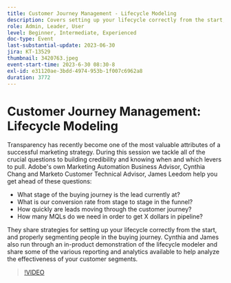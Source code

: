 ```yaml
---
title: Customer Journey Management - Lifecycle Modeling
description: Covers setting up your lifecycle correctly from the start, properly segmenting people in the buying journey, in-product demonstration of the lifecycle modeler and various reporting and analytics available to help analyze the effectiveness of your customer segments.
role: Admin, Leader, User
level: Beginner, Intermediate, Experienced
doc-type: Event
last-substantial-update: 2023-06-30
jira: KT-13529
thumbnail: 3420763.jpeg
event-start-time: 2023-6-30 08:30-8
exl-id: e31120ae-3bdd-4974-953b-1f007c6962a8
duration: 3772
---
```

# Customer Journey Management: Lifecycle Modeling

Transparency has recently become one of the most valuable attributes of a successful marketing strategy. During this session we tackle all of the crucial questions to building credibility and knowing when and which levers to pull. Adobe's own Marketing Automation Business Advisor, Cynthia Chang and Marketo Customer Technical Advisor, James Leedom help you get ahead of these questions:

* What stage of the buying journey is the lead currently at?
* What is our conversion rate from stage to stage in the funnel?
* How quickly are leads moving through the customer journey?
* How many MQLs do we need in order to get X dollars in pipeline?

They share strategies for setting up your lifecycle correctly from the start, and properly segmenting people in the buying journey. Cynthia and James also run through an in-product demonstration of the lifecycle modeler and share some of the various reporting and analytics available to help analyze the effectiveness of your customer segments.

>[!VIDEO](https://video.tv.adobe.com/v/3420763/?learn=on)
